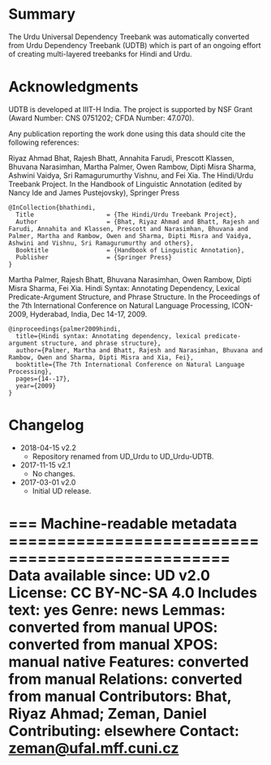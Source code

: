 # Summary

The Urdu Universal Dependency Treebank was automatically converted from Urdu Dependency Treebank (UDTB) which is part of an ongoing effort of creating multi-layered treebanks for Hindi and Urdu.


# Acknowledgments

UDTB is developed at IIIT-H India. The project is supported by NSF Grant (Award Number: CNS 0751202; CFDA Number: 47.070).

Any publication reporting the work done using this data should cite the following references:

Riyaz Ahmad Bhat, Rajesh Bhatt, Annahita Farudi, Prescott Klassen, Bhuvana Narasimhan, Martha Palmer, Owen Rambow, Dipti Misra Sharma, Ashwini Vaidya, Sri Ramagurumurthy Vishnu, and Fei Xia. The Hindi/Urdu Treebank Project. In the Handbook of Linguistic Annotation (edited by Nancy Ide and James Pustejovsky), Springer Press

    @InCollection{bhathindi,
      Title                    = {The Hindi/Urdu Treebank Project},
      Author                   = {Bhat, Riyaz Ahmad and Bhatt, Rajesh and Farudi, Annahita and Klassen, Prescott and Narasimhan, Bhuvana and Palmer, Martha and Rambow, Owen and Sharma, Dipti Misra and Vaidya, Ashwini and Vishnu, Sri Ramagurumurthy and others},
      Booktitle                = {Handbook of Linguistic Annotation},
      Publisher                = {Springer Press}
    }

Martha Palmer, Rajesh Bhatt, Bhuvana Narasimhan, Owen Rambow, Dipti Misra Sharma, Fei Xia. Hindi Syntax: Annotating Dependency, Lexical Predicate-Argument Structure, and Phrase Structure. In the Proceedings of the 7th International Conference on Natural Language Processing, ICON-2009, Hyderabad, India, Dec 14-17, 2009.

    @inproceedings{palmer2009hindi,
      title={Hindi syntax: Annotating dependency, lexical predicate-argument structure, and phrase structure},
      author={Palmer, Martha and Bhatt, Rajesh and Narasimhan, Bhuvana and Rambow, Owen and Sharma, Dipti Misra and Xia, Fei},
      booktitle={The 7th International Conference on Natural Language Processing},
      pages={14--17},
      year={2009}
    }


# Changelog

* 2018-04-15 v2.2
  * Repository renamed from UD_Urdu to UD_Urdu-UDTB.
* 2017-11-15 v2.1
  * No changes.
* 2017-03-01 v2.0
  * Initial UD release.


=== Machine-readable metadata =================================================
Data available since: UD v2.0
License: CC BY-NC-SA 4.0
Includes text: yes
Genre: news
Lemmas: converted from manual
UPOS: converted from manual
XPOS: manual native
Features: converted from manual
Relations: converted from manual
Contributors: Bhat, Riyaz Ahmad; Zeman, Daniel
Contributing: elsewhere
Contact: zeman@ufal.mff.cuni.cz
===============================================================================
